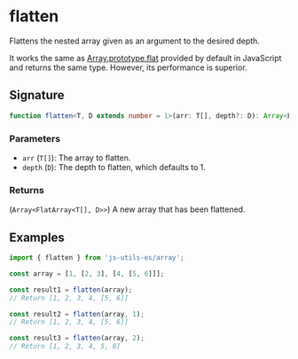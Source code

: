 # flatten

Flattens the nested array given as an argument to the desired depth.

It works the same as [Array.prototype.flat](https://developer.mozilla.org/en-US/docs/Web/JavaScript/Reference/Global_Objects/Array/flat) provided by default in JavaScript and returns the same type. However, its performance is superior.

## Signature

```typescript
function flatten<T, D extends number = 1>(arr: T[], depth?: D): Array<FlatArray<T[], D>>;
```

### Parameters

- `arr` (`T[]`): The array to flatten.
- `depth` (`D`): The depth to flatten, which defaults to 1.

### Returns

(`Array<FlatArray<T[], D>>`) A new array that has been flattened.

## Examples

```typescript twoslash
import { flatten } from 'js-utils-es/array';

const array = [1, [2, 3], [4, [5, 6]]];

const result1 = flatten(array);
// Return [1, 2, 3, 4, [5, 6]]

const result2 = flatten(array, 1);
// Return [1, 2, 3, 4, [5, 6]]

const result3 = flatten(array, 2);
// Return [1, 2, 3, 4, 5, 6]
```

